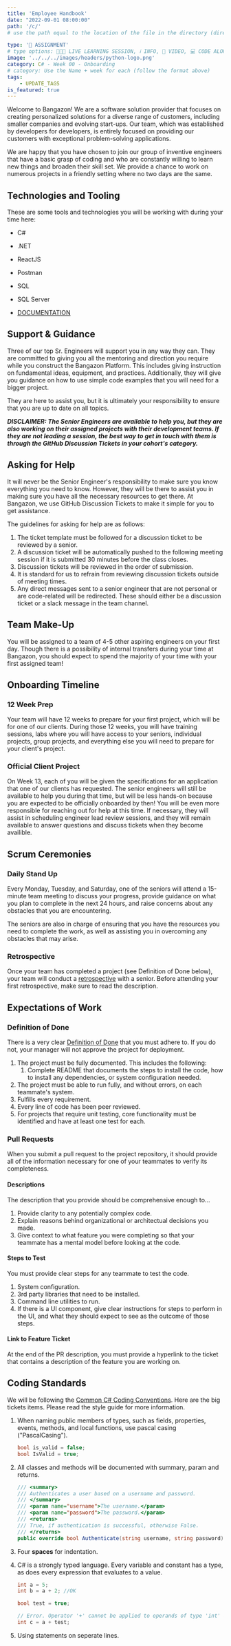 ```yaml
---
title: 'Employee Handbook'
date: "2022-09-01 08:00:00"
path: '/c/'
# use the path equal to the location of the file in the directory (directory structure)

type: '📝 ASSIGNMENT'
# type options: 👩🏽‍🏫 LIVE LEARNING SESSION, ℹ️ INFO, 🎥 VIDEO, 💻 CODE ALONG, 🥼LAB, ↩️ REVIEW/NOTES, 👥 GROUP LEARNING, 👷🏼‍♂️ GROUP PROJECT, 🧠 ASSESSMENT, 📝 ASSIGNMENT
image: '../../../images/headers/python-logo.png'
category: C# - Week 00 - Onboarding
# category: Use the Name + week for each (follow the format above)
tags:
    - UPDATE_TAGS
is_featured: true
---
```


Welcome to Bangazon! We are a software solution provider that focuses on creating personalized solutions for a diverse range of customers, including smaller companies and evolving start-ups. Our team, which was established by developers for developers, is entirely focused on providing our customers with exceptional problem-solving applications.

We are happy that you have chosen to join our group of inventive engineers that have a basic grasp of coding and who are constantly willing to learn new things and broaden their skill set. We provide a chance to work on numerous projects in a friendly setting where no two days are the same.

## Technologies and Tooling

These are some tools and technologies you will be working with during your time here:

* C#
* .NET
* ReactJS
* Postman
* SQL
* SQL Server

* [DOCUMENTATION](https://learn.microsoft.com/en-us/dotnet/csharp/fundamentals/coding-style/coding-conventions)

## Support & Guidance

Three of our top Sr. Engineers will support you in any way they can. They are committed to giving you all the mentoring and direction you require while you construct the Bangazon Platform. This includes giving instruction on fundamental ideas, equipment, and practices. Additionally, they will give you guidance on how to use simple code examples that you will need for a bigger project.

They are here to assist you, but it is ultimately your responsibility to ensure that you are up to date on all topics.

***DISCLAIMER: The Senior Engineers are available to help you, but they are also working on their assigned projects with their development teams. If they are not leading a session, the best way to get in touch with them is through the GitHub Discussion Tickets in your cohort's category.***


<!-- Replace with Client side stuff here if there are -->
## Asking for Help

It will never be the Senior Engineer's responsibility to make sure you know everything you need to know. However, they will be there to assist you in making sure you have all the necessary resources to get there. At Bangazon, we use GitHub Discussion Tickets to make it simple for you to get assistance.

The guidelines for asking for help are as follows:

1. The ticket template must be followed for a discussion ticket to be reviewed by a senior.
1. A discussion ticket will be automatically pushed to the following meeting session if it is submitted 30 minutes before the class closes.
1. Discussion tickets will be reviewed in the order of submission.
1. It is standard for us to refrain from reviewing discussion tickets outside of meeting times.
1. Any direct messages sent to a senior engineer that are not personal or are code-related will be redirected. These should either be a discussion ticket or a slack message in the team channel.

## Team Make-Up

You will be assigned to a team of 4-5 other aspiring engineers on your first day. Though there is a possibility of internal transfers during your time at Bangazon, you should expect to spend the majority of your time with your first assigned team!

## Onboarding Timeline

### 12 Week Prep

Your team will have 12 weeks to prepare for your first project, which will be for one of our clients. During those 12 weeks, you will have training sessions, labs where you will have access to your seniors, individual projects, group projects, and everything else you will need to prepare for your client's project.

### Official Client Project

On Week 13, each of you will be given the specifications for an application that one of our clients has requested. The senior engineers will still be available to help you during that time, but will be less hands-on because you are expected to be officially onboarded by then! You will be even more responsible for reaching out for help at this time. If necessary, they will assist in scheduling engineer lead review sessions, and they will remain available to answer questions and discuss tickets when they become availible.

## Scrum Ceremonies

### Daily Stand Up

Every Monday, Tuesday, and Saturday, one of the seniors will attend a 15-minute team meeting to discuss your progress, provide guidance on what you plan to complete in the next 24 hours, and raise concerns about any obstacles that you are encountering.

The seniors are also in charge of ensuring that you have the resources you need to complete the work, as well as assisting you in overcoming any obstacles that may arise.

### Retrospective

Once your team has completed a project (see Definition of Done below), your team will conduct a [retrospective](https://www.mountaingoatsoftware.com/agile/scrum/sprint-retrospective) with a senior. Before attending your first retrospective, make sure to read the description.

<!-- ### Sprint Review (https://www.mountaingoatsoftware.com/agile/scrum/meetings/sprint-review-meeting) -->

<!-- ### Sprint Planning https://www.mountaingoatsoftware.com/agile/scrum/meetings/sprint-planning-meeting -->

## Expectations of Work

### Definition of Done

There is a very clear [Definition of Done](https://www.agilealliance.org/glossary/definition-of-done/) that you must adhere to. If you do not, your manager will not approve the project for deployment.

1. The project must be fully documented. This includes the following:
    1. Complete README that documents the steps to install the code, how to install any dependencies, or system configuration needed.
1. The project must be able to run fully, and without errors, on each teammate's system.
1. Fulfills every requirement.
1. Every line of code has been peer reviewed.
1. For projects that require unit testing, core functionality must be identified and have at least one test for each.

### Pull Requests

When you submit a pull request to the project repository, it should provide all of the information necessary for one of your teammates to verify its completeness.

#### Descriptions

The description that you provide should be comprehensive enough to...

1. Provide clarity to any potentially complex code.
1. Explain reasons behind organizational or architectual decisions you made.
1. Give context to what feature you were completing so that your teammate has a mental model before looking at the code.

#### Steps to Test

You must provide clear steps for any teammate to test the code.

1. System configuration.
1. 3rd party libraries that need to be installed.
1. Command line utilities to run.
1. If there is a UI component, give clear instructions for steps to perform in the UI, and what they should expect to see as the outcome of those steps.

#### Link to Feature Ticket

At the end of the PR description, you must provide a hyperlink to the ticket that contains a description of the feature you are working on.

## Coding Standards

We will be following the [Common C# Coding Conventions](https://learn.microsoft.com/en-us/dotnet/csharp/fundamentals/coding-style/coding-conventions). Here are the big tickets items. Please read the style guide for more information.

1. When naming public members of types, such as fields, properties, events, methods, and local functions, use pascal casing ("PascalCasing").

    ```cs
    bool is_valid = false;
    bool IsValid = true;
    ```
2. All classes and methods will be documented with summary, param and returns.
    ```cs
    /// <summary>
    /// Authenticates a user based on a username and password.
    /// </summary>
    /// <param name="username">The username.</param>
    /// <param name="password">The password.</param>
    /// <returns>
    /// True, if authentication is successful, otherwise False.
    /// </returns>
    public override bool Authenticate(string username, string password)
    ```
3. Four **spaces** for indentation.
4. C# is a strongly typed language. Every variable and constant has a type, as does every expression that evaluates to a value.

    ```cs
    int a = 5;
    int b = a + 2; //OK

    bool test = true;

    // Error. Operator '+' cannot be applied to operands of type 'int' and 'bool'.
    int c = a + test;
    ```
5. Using statements on seperate lines.
